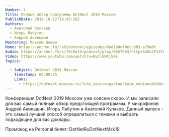 ```yaml
---
Number: 3
Title: Полный обзор программы DotNext 2019 Moscow
PublishDate: 2019-10-12T19:43:26Z
Authors:
  - Анатолий Кулаков
  - Игорь Лабутин
  - Андрей Акиньшин
Mastering: Максим Шошин
Home: https://anchor.fm/radiodotnet/episodes/RadioDotNet-003-e79m6t
Audio: https://anchor.fm/s/f0c0ef4/podcast/play/6657693/https%3A%2F%2Fd3ctxlq1ktw2nl.cloudfront.net%2Fproduction%2F2019-9-12%2F28559214-44100-2-92410f214297f.mp3
Video: https://www.youtube.com/watch?v=NyCl6NFjS8k
Topics:

  - Subject: DotNext 2019 Moscow
    Timestamp: 00:00:25
    Links:
      - https://dotnext-moscow.ru/?utm_source=partner&utm_medium=DotNetRu&utm_campaign=dotnext2019msk&utm_content=common
---
```

Конференция DotNext 2019 Moscow уже совсем скоро. И мы записали для вас самый полный обзор предстоящей программы. У микрофонов Андрей Акиньшин, Игорь Лабутин и Анатолий Кулаков. Данный выпуск - это самый лучший способ определиться с темами и выбрать подходящие для вас доклады.

Промокод на Personal билет: DotNetRuDotNextMsk19
